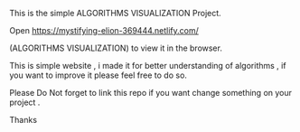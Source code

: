 This is the simple ALGORITHMS VISUALIZATION Project.


Open  https://mystifying-elion-369444.netlify.com/

(ALGORITHMS VISUALIZATION) to view it in the browser.

This is simple website , i made it for better understanding of algorithms ,  if you want to improve it please feel free to do so.

Please Do Not forget to link this repo if you want change something on your project .


Thanks


